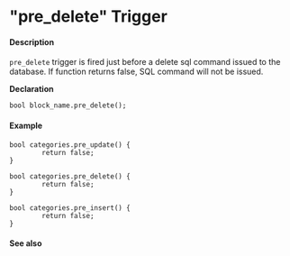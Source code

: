 # "pre\_delete" Trigger

#### Description

   `pre_delete` trigger is fired just before a delete sql command issued to the database. If function returns false, SQL command will not be issued.

**Declaration**

```text
bool block_name.pre_delete();
```

#### **Example**

```text
bool categories.pre_update() {
        return false;
}
 
bool categories.pre_delete() {
        return false;
}
 
bool categories.pre_insert() {
        return false;
}
```

#### **See also**

